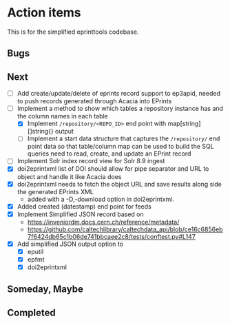 
Action items
============

This is for the simplified eprinttools codebase.

Bugs
----

Next
----

- [ ] Add create/update/delete of eprints record support to ep3apid, needed to push records generated through Acacia into EPrints
- [ ] Implement a method to show which tables a repository instance has and the column names in each table
    - [x] Implement `/repository/<REPO_ID>` end point with map[string][]string{} output
    - [ ] Implement a start data structure that captures the `/repository/` end point data so that table/column map can be used to build the SQL queries need to read, create, and update an EPrint record
- [ ] Implement Solr index record view for Solr 8.9 ingest
- [x] doi2eprintxml list of DOI should allow for pipe separator and URL to object and handle it like Acacia does
- [x] doi2eprintxml needs to fetch the object URL and save results along side the generated EPrints XML
    - added with a -D,-download option in doi2eprintxml.
- [x] Added created (datestamp) end point for feeds
- [x] Implement Simplified JSON record based on 
    - https://inveniordm.docs.cern.ch/reference/metadata/
    - https://github.com/caltechlibrary/caltechdata_api/blob/ce16c6856eb7f6424db65c1b06de741bbcaee2c8/tests/conftest.py#L147
- [x] Add simplified JSON output option to
    - [x] eputil
    - [x] epfmt
    - [x] doi2eprintxml

Someday, Maybe
--------------

Completed
---------

